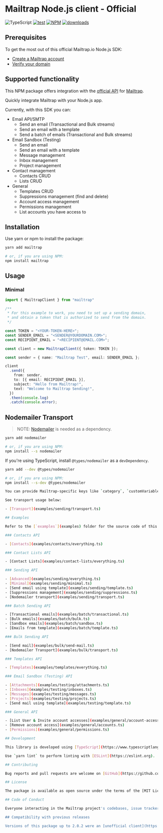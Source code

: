# Mailtrap Node.js client - Official

![TypeScript](https://img.shields.io/npm/types/mailtrap?logo=typescript&logoColor=white&label=%20)
[![test](https://github.com/railsware/mailtrap-nodejs/actions/workflows/test.yml/badge.svg)](https://github.com/railsware/mailtrap-nodejs/actions/workflows/test.yml)
[![NPM](https://shields.io/npm/v/mailtrap?logo=npm&logoColor=white)](https://www.npmjs.com/package/mailtrap)
[![downloads](https://shields.io/npm/d18m/mailtrap)](https://www.npmjs.com/package/mailtrap)


## Prerequisites

To get the most out of this official Mailtrap.io Node.js SDK:
- [Create a Mailtrap account](https://mailtrap.io/signup)
- [Verify your domain](https://mailtrap.io/sending/domains)

## Supported functionality

This NPM package offers integration with the [official API](https://api-docs.mailtrap.io/) for [Mailtrap](https://mailtrap.io).

Quickly integrate Mailtrap with your Node.js app.

Currently, with this SDK you can:
- Email API/SMTP
  - Send an email (Transactional and Bulk streams)
  - Send an email with a template
  - Send a batch of emails (Transactional and Bulk streams)
- Email Sandbox (Testing)
  - Send an email
  - Send an email with a template
  - Message management
  - Inbox management
  - Project management
- Contact management
  - Contacts CRUD
  - Lists CRUD
- General
  - Templates CRUD
  - Suppressions management (find and delete)
  - Account access management
  - Permissions management
  - List accounts you have access to
 

## Installation

Use yarn or npm to install the package:

```sh
yarn add mailtrap

# or, if you are using NPM:
npm install mailtrap
```


## Usage

### Minimal

```ts
import { MailtrapClient } from "mailtrap"

/**
 * For this example to work, you need to set up a sending domain,
 * and obtain a token that is authorized to send from the domain.
 */

const TOKEN = "<YOUR-TOKEN-HERE>";
const SENDER_EMAIL = "<SENDER@YOURDOMAIN.COM>";
const RECIPIENT_EMAIL = "<RECIPIENT@EMAIL.COM>";

const client = new MailtrapClient({ token: TOKEN });

const sender = { name: "Mailtrap Test", email: SENDER_EMAIL };

client
  .send({
    from: sender,
    to: [{ email: RECIPIENT_EMAIL }],
    subject: "Hello from Mailtrap!",
    text: "Welcome to Mailtrap Sending!",
  })
  .then(console.log)
  .catch(console.error);
```

## Nodemailer Transport

> NOTE: [Nodemailer](https://www.npmjs.com/package/nodemailer) is needed as a dependency.

```sh
yarn add nodemailer

# or, if you are using NPM:
npm install --s nodemailer
```

If you're using TypeScript, install `@types/nodemailer` as a `devDependency`.

```sh
yarn add --dev @types/nodemailer

# or, if you are using NPM:
npm install --s-dev @types/nodemailer

You can provide Mailtrap-specific keys like `category`, `customVariables`, `templateUuid`, and `templateVariables`.

See transport usage below:

- [Transport](examples/sending/transport.ts)

## Examples

Refer to the [`examples`](examples) folder for the source code of this and other advanced examples.

### Contacts API

- [Contacts](examples/contacts/everything.ts)

### Contact Lists API

- [Contact Lists](examples/contact-lists/everything.ts)

### Sending API

- [Advanced](examples/sending/everything.ts)
- [Minimal](examples/sending/minimal.ts)
- [Send email using template](examples/sending/template.ts)
- [Suppressions management](examples/sending/suppressions.ts)
- [Nodemailer transport](examples/sending/transport.ts)

### Batch Sending API

- [Transactional emails](examples/batch/transactional.ts)
- [Bulk emails](examples/batch/bulk.ts)
- [Sandbox emails](examples/batch/sandbox.ts)
- [Emails from template](examples/batch/template.ts)

### Bulk Sending API

- [Send mail](examples/bulk/send-mail.ts)
- [Nodemailer Transport](examples/bulk/transport.ts)

### Templates API

- [Templates](examples/templates/everything.ts)

### Email Sandbox (Testing) API

- [Attachments](examples/testing/attachments.ts)
- [Inboxes](examples/testing/inboxes.ts)
- [Messages](examples/testing/messages.ts)
- [Projects](examples/testing/projects.ts)
- [Send mail using template](examples/testing/template.ts)

### General API

- [List User & Invite account accesses](examples/general/account-accesses.ts)
- [Remove account access](examples/general/accounts.ts)
- [Permissions](examples/general/permissions.ts)

## Development

This library is developed using [TypeScript](https://www.typescriptlang.org).

Use `yarn lint` to perform linting with [ESLint](https://eslint.org).

## Contributing

Bug reports and pull requests are welcome on [GitHub](https://github.com/railsware/mailtrap-nodejs). This project is intended to be a safe, welcoming space for collaboration, and contributors are expected to adhere to the [code of conduct](CODE_OF_CONDUCT.md).

## License

The package is available as open source under the terms of the [MIT License](https://opensource.org/licenses/MIT).

## Code of Conduct

Everyone interacting in the Mailtrap project's codebases, issue trackers, chat rooms, and mailing lists is expected to follow the [code of conduct](CODE_OF_CONDUCT.md).

## Compatibility with previous releases

Versions of this package up to 2.0.2 were an [unofficial client](https://github.com/vchin/mailtrap-client) developed by [@vchin](https://github.com/vchin). Package version 3 is a completely new package. 

